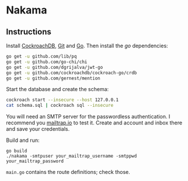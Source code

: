 # Nakama

## Instructions

Install [CockroachDB](https://www.cockroachlabs.com/), [Git](https://git-scm.com/) and [Go](https://golang.org/).
Then install the _go_ dependencies:
```bash
go get -u github.com/lib/pq
go get -u github.com/go-chi/chi
go get -u github.com/dgrijalva/jwt-go
go get -u github.com/cockroachdb/cockroach-go/crdb
go get -u github.com/gernest/mention
```

Start the database and create the schema:
```bash
cockroach start --insecure --host 127.0.0.1
cat schema.sql | cockroach sql --insecure
```

You will need an SMTP server for the passwordless authentication. I recommend you [mailtrap.io](https://mailtrap.io/) to test it.
Create and account and inbox there and save your credentials.

Build and run:
```
go build
./nakama -smtpuser your_mailtrap_username -smtppwd your_mailtrap_password
```

`main.go` contains the route definitions; check those.
